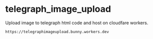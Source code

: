 # telegraph_image_upload
Upload image to telegraph html code and host on cloudfare workers.
```My website to upload image to telegraph (telegra.ph):
https://telegraphimageupload.bunny.workers.dev 
```
